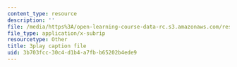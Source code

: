 ```yaml
---
content_type: resource
description: ''
file: /media/https%3A/open-learning-course-data-rc.s3.amazonaws.com/res-5-0001-digital-lab-techniques-manual-spring-2007/3b703fcc30c4d1b4a7fbb65202b4ede9_ml58GCq078o.srt
file_type: application/x-subrip
resourcetype: Other
title: 3play caption file
uid: 3b703fcc-30c4-d1b4-a7fb-b65202b4ede9
---
```

